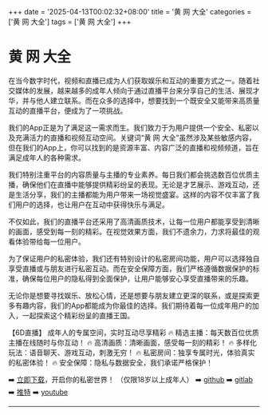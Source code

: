 +++
date = '2025-04-13T00:02:32+08:00'
title = '黄 网 大全'
categories = ['黄 网 大全']
tags = ['黄 网 大全']
+++

# 黄 网 大全

在当今数字时代，视频和直播已成为人们获取娱乐和互动的重要方式之一。随着社交媒体的发展，越来越多的成年人倾向于通过直播平台来分享自己的生活、展现才华，并与他人建立联系。而在众多的选择中，想要找到一个既安全又能带来高质量互动的直播平台，便成为了一项挑战。

我们的App正是为了满足这一需求而生。我们致力于为用户提供一个安全、私密以及充满活力的直播和视频互动空间。关键词“黄 网 大全”虽然涉及某些敏感内容，但在我们的App上，你可以找到的是资源丰富、内容广泛的直播和视频频道，旨在满足成年人的各种需求。

我们特别注重平台的内容质量与主播的专业素养。每日我们都会挑选数百位优质主播，确保他们在直播中能够提供精彩纷呈的表现。无论是才艺展示、游戏互动，还是生活分享，我们的主播都能为用户带来一场视觉盛宴。这样的内容不仅丰富了我们用户的选择，也让用户在互动中获得快乐与满足。

不仅如此，我们的直播平台还采用了高清画质技术，让每一位用户都能享受到清晰的画面，感受到每一刻的精彩。在视觉效果方面，我们不遗余力，力求将最佳的观看体验带给每一位用户。

为了保证用户的私密体验，我们还有特别设计的私密房间功能，用户可以选择独自享受直播或与朋友进行私密互动。而在安全保障方面，我们严格遵循数据保护的标准，确保每位用户的隐私得到全面保护，让用户能够安心享受直播带来的乐趣。

无论你是想要寻找娱乐、放松心情，还是想要与朋友建立更深的联系，或是探索更多有趣内容，我们的App都能成为你最佳的选择。我们期待着每一位成年用户的加入，一起探索这个精彩纷呈的直播王国。

【6D直播】
成年人的专属空间，实时互动尽享精彩
🔥 精选主播：每天数百位优质主播在线随时与你互动！
🔥 高清画质：清晰画面，感受每一刻的精彩！
🔥 多样化玩法：语音聊天、游戏互动，刺激无穷！
🔥 私密房间：独享专属时光，体验真实的私密体验！
🔥 安全保障：隐私与数据安全，我们承诺严格保护！

➡️ [立即下载](https://down123.s3.ap-east-1.amazonaws.com/down/down.html?channelCode=blog)，开启你的私密世界！ （仅限18岁以上成年人）
➡️ [github](https://aldult-live.github.io/)
➡️ [gitlab](https://seo-09598d.gitlab.io/)
➡️ [推特](https://x.com/wegame33)
➡️ [youtube](https://www.youtube.com/@6Dlive)

---
